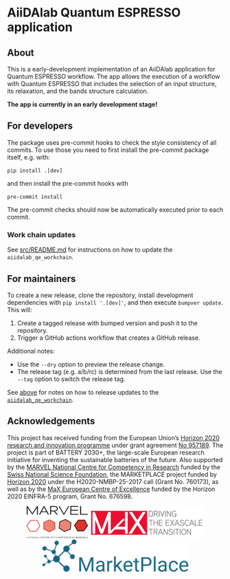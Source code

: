 # AiiDAlab Quantum ESPRESSO application

## About

This is a early-development implementation of an AiiDAlab application for Quantum ESPRESSO workflow.
The app allows the execution of a workflow with Quantum ESPRESSO that includes the selection of an input structure, its relaxation, and the bands structure calculation.

**The app is currently in an early development stage!**

## For developers

The package uses pre-commit hooks to check the style consistency of all commits.
To use those you need to first install the pre-commit package itself, e.g. with:
```
pip install .[dev]
```
and then install the pre-commit hooks with
```
pre-commit install
```
The pre-commit checks should now be automatically executed prior to each commit.

### Work chain updates

See [src/README.md](src/README.md) for instructions on how to update the `aiidalab_qe_workchain`.

## For maintainers

To create a new release, clone the repository, install development dependencies with `pip install '.[dev]'`, and then execute `bumpver update`.
This will:

  1. Create a tagged release with bumped version and push it to the repository.
  2. Trigger a GitHub actions workflow that creates a GitHub release.

Additional notes:

  - Use the `--dry` option to preview the release change.
  - The release tag (e.g. a/b/rc) is determined from the last release.
    Use the `--tag` option to switch the release tag.

See [above](#for-developers) for notes on how to release updates to the [`aiidalab_qe_workchain`](src/).

## Acknowledgements

This project has received funding from the European Union’s [Horizon 2020 research and innovation programme](https://ec.europa.eu/programmes/horizon2020/en) under grant agreement [No 957189](https://cordis.europa.eu/project/id/957189). The project is part of BATTERY 2030+, the large-scale European research initiative for inventing the sustainable batteries of the future.
Also supported by the [MARVEL National Centre for Competency in Research](<http://nccr-marvel.ch>) funded by the [Swiss National Science Foundation](<http://www.snf.ch/en>),
the MARKETPLACE project funded by [Horizon 2020](https://ec.europa.eu/programmes/horizon2020/) under the H2020-NMBP-25-2017 call (Grant No. 760173),
as well as by the [MaX European Centre of Excellence](<http://www.max-centre.eu/>) funded by the Horizon 2020 EINFRA-5 program, Grant No. 676598.

<div style="text-align:center">
 <img src="miscellaneous/logos/MARVEL.png" alt="MARVEL" height="75px">
 <img src="miscellaneous/logos/MaX.png" alt="MaX" height="75px">
 <img src="miscellaneous/logos/MarketPlace.png" alt="MarketPlace" height="75px">
</div>
